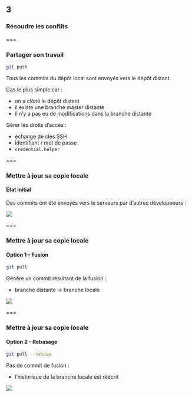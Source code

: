 <!-- .slide: data-background-image="images/git-logo.png" data-background-size="800px" class="chapter" -->
## 3
### Résoudre les conflits


===


<!-- .slide: class="slide" -->
### Partager son travail

```bash
git push
```

Tous les commits du dépôt local sont envoyés vers le dépôt distant.

Cas le plus simple car :
 - on a clôné le dépôt distant
 - il existe une branche master distante
 - il n’y a pas eu de modifications dans la branche distante

Gérer les droits d’accès :
 - échange de clés SSH
 - identifiant / mot de passe
 - `credential.helper`


===

 
<!-- .slide: class="slide" -->
### Mettre à jour sa copie locale
#### État initial

Des commits ont été envoyés vers le serveurs par d’autres développeurs :


<div class="center">
    <img src="images/rebase-1.png" />
</div>


===


<!-- .slide: class="slide" -->
### Mettre à jour sa copie locale
#### Option 1 – Fusion

```bash
git pull
```
Génère un commit résultant de la fusion :
 - branche distante -> branche locale

<div class="center">
    <img src="images/rebase-2.png" />
</div>


===


<!-- .slide: class="slide" -->
### Mettre à jour sa copie locale
#### Option 2 – Rebasage

```bash
git pull --rebase
```
Pas de commit de fusion :
 - l’historique de la branche locale est réécrit
 
<div class="center">
    <img src="images/rebase-3.png" />
</div>